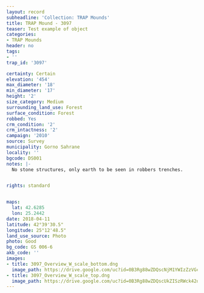 ```yaml
---
layout: record
subheadline: 'Collection: TRAP Mounds'
title: TRAP Mound - 3097
teaser: Test example of object
categories:
- TRAP Mounds
header: no
tags:
- ''
trap_id: '3097'

certainty: Certain
elevation: '454'
max_diameter: '18'
min_diameter: '17'
height: '2'
size_category: Medium
surrounding_land_use: Forest
surface_condition: Forest
robbed: Yes
crm_condition: '2'
crm_intactness: '2'
campaign: '2010'
source: Survey
municipality: Gorno Sahrane
locality: ''
bgcode: DS001
notes: |-
  No stone structures, only earth to be seen in robbers trenches.


rights: standard


maps:
  lat: 42.6285
  lon: 25.2442
date: 2018-04-11
latitude: 42°39'30.5"
longitude: 25°12'48.5"
land_use_source: Photo
photo: Good
bg_code: GS 006-6
akb_code: ''
images:
- title: 3097_Overview_W_scale_bottom.dng
  image_path: https://drive.google.com/uc?id=0B3Rg88wZDQscNjM1YWIzZzVGczg
- title: 3097_Overview_W_scale_top.dng
  image_path: https://drive.google.com/uc?id=0B3Rg88wZDQscUkZISzRWck42dms
---
```

